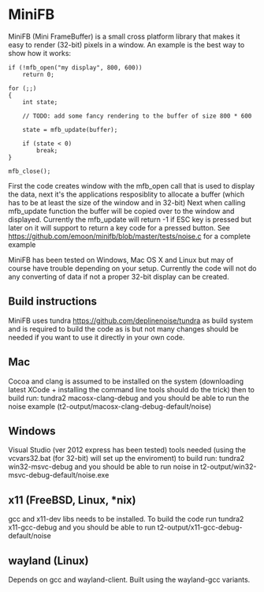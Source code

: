 MiniFB
======

MiniFB (Mini FrameBuffer) is a small cross platform library that makes it easy to render (32-bit) pixels in a window. An example is the best way to show how it works:

	if (!mfb_open("my display", 800, 600))
		return 0;

	for (;;)
	{
		int state;

		// TODO: add some fancy rendering to the buffer of size 800 * 600

		state = mfb_update(buffer);

		if (state < 0)
			break;
	}

	mfb_close();


First the code creates window with the mfb_open call that is used to display the data, next it's the applications resposiblity to allocate a buffer (which has to be at least the size of the window and in 32-bit) Next when calling mfb_update function the buffer will be copied over to the window and displayed. Currently the mfb_update will return -1 if ESC key is pressed but later on it will support to return a key code for a pressed button. See https://github.com/emoon/minifb/blob/master/tests/noise.c for a complete example

MiniFB has been tested on Windows, Mac OS X and Linux but may of course have trouble depending on your setup. Currently the code will not do any converting of data if not a proper 32-bit display can be created.

Build instructions
------------------

MiniFB uses tundra https://github.com/deplinenoise/tundra as build system and is required to build the code as is but not many changes should be needed if you want to use it directly in your own code.

Mac
---

Cocoa and clang is assumed to be installed on the system (downloading latest XCode + installing the command line tools should do the trick) then to build run: tundra2 macosx-clang-debug and you should be able to run the noise example (t2-output/macosx-clang-debug-default/noise)

Windows
-------

Visual Studio (ver 2012 express has been tested) tools needed (using the vcvars32.bat (for 32-bit) will set up the enviroment) to build run: tundra2 win32-msvc-debug and you should be able to run noise in t2-output/win32-msvc-debug-default/noise.exe


x11 (FreeBSD, Linux, *nix)
--------------------------

gcc and x11-dev libs needs to be installed. To build the code run tundra2 x11-gcc-debug and you should be able to run t2-output/x11-gcc-debug-default/noise

wayland (Linux)
--------------------------

Depends on gcc and wayland-client. Built using the wayland-gcc variants.

